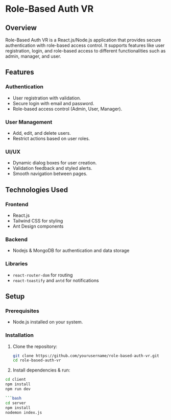 # Role-Based Auth VR

## Overview

Role-Based Auth VR is a React.js/Node.js application that provides secure authentication with role-based access control. It supports features like user registration, login, and role-based access to different functionalities such as admin, manager, and user.


## Features

### Authentication
- User registration with validation.
- Secure login with email and password.
- Role-based access control (Admin, User, Manager).

### User Management
- Add, edit, and delete users.
- Restrict actions based on user roles.

### UI/UX
- Dynamic dialog boxes for user creation.
- Validation feedback and styled alerts.
- Smooth navigation between pages.

## Technologies Used

### Frontend
- React.js
- Tailwind CSS for styling
- Ant Design components 

### Backend
- Nodejs & MongoDB for authentication and data storage

### Libraries
- `react-router-dom` for routing
- `react-toastify` and `antd` for notifications



## Setup

### Prerequisites
- Node.js installed on your system.

### Installation

1. Clone the repository:
   ```bash
   git clone https://github.com/yourusername/role-based-auth-vr.git
   cd role-based-auth-vr

2. Install dependencies & run:

```bash
cd client
npm install
npm run dev

```bash
cd server
npm install
nodemon index.js